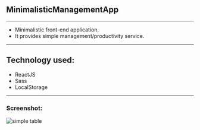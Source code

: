 ## MinimalisticManagementApp
___

* Minimalistic front-end application.
* It provides simple management/productivity service.
___

## Technology used:
* ReactJS
* Sass
* LocalStorage
___
### Screenshot:

![simple table](https://github.com/dimiturstefanow/table-simple-project/assets/126346506/2dfa956e-36d1-4603-b124-7629a92456a7)



